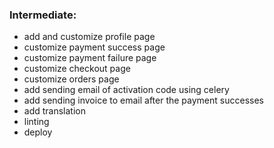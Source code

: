 ### Intermediate:
- add and customize profile page
- customize payment success page
- customize payment failure page
- customize checkout page
- customize orders page
- add sending email of activation code using celery
- add sending invoice to email after the payment successes
- add translation
- linting
- deploy

